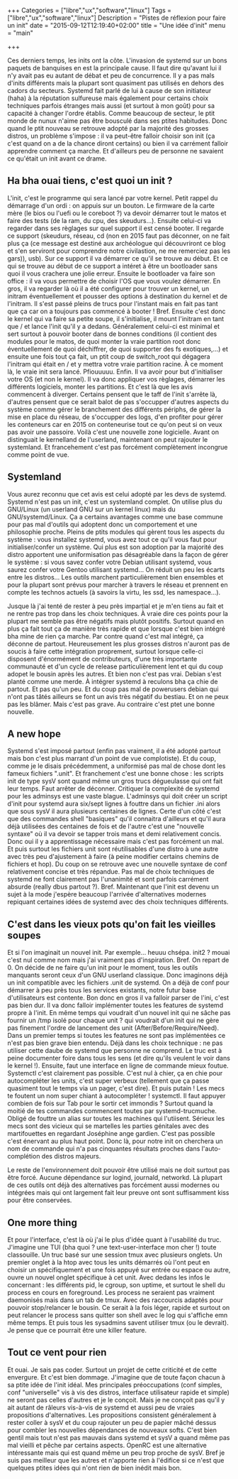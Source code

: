 +++
Categories = ["libre","ux","software","linux"]
Tags = ["libre","ux","software","linux"]
Description = "Pistes de réflexion pour faire un init"
date = "2015-09-12T12:19:40+02:00"
title = "Une idée d'init"
menu = "main"

+++

Ces derniers temps, les inits ont la côte. L'invasion de systemd sur un bons paquets de banquises en est la principale cause. Il faut dire qu'avant lui il n'y avait pas eu autant de débat et peu de concurrence. Il y a pas mals d'inits différents mais la plupart sont quasiment pas utilisés en dehors des cadors du secteurs. Systemd fait parlé de lui à cause de son initiateur (haha) à la réputation sulfureuse mais également pour certains choix techniques parfois étranges mais aussi (et surtout à mon goût) pour sa capacité à changer l'ordre établis. Comme beaucoup de secteur, le ptit monde de nunux n'aime pas être bousculé dans ses ptites habitudes. Donc quand le ptit nouveau se retrouve adopté par la majorité des grosses distros, un problème s'impose : il va peut-être falloir choisir son init (ça c'est quand on a de la chance diront certains) ou bien il va carrément falloir apprendre comment ça marche. Et d'ailleurs peu de personne ne savaient ce qu'était un init avant ce drame.

## Ha bha ouai tiens, c'est quoi un init ?
L'init, c'est le programme qui sera lancé par votre kernel. Petit rappel du démarrage d'un ordi : on appuis sur un bouton. Le firmware de la carte mère (le bios ou l'uefi ou le coreboot ?) va devoir démarrer tout le matos et faire des tests (de la ram, du cpu, des skeudurs…). Ensuite celui-ci va regarder dans ses règlages sur quel support il est censé booter. Il regarde ce support (skeudurs, réseau, cd (non en 2015 faut pas déconner, on ne fait plus ça (ce message est destiné aux archéologue qui découvriront ce blog et s'en serviront pour comprendre notre civilastion, ne me remerciez pas les gars)), usb). Sur ce support il va démarrer ce qu'il se trouve au début. Et ce qui se trouve au début de ce support a intéret à être un bootloader sans quoi il vous crachera une jolie erreur. Ensuite le bootloader va faire son office : il va vous permettre de choisir l'OS que vous voulez démarrer. En gros, il va regarder là où il a été configurer pour trouver un kernel, un initram éventuellement et pousser des options à destination du kernel et de l'initram. Il s'est passé pleins de trucs pour l'instant mais en fait pas tant que ça car on a toujours pas commencé à booter ! Bref. Ensuite c'est donc le kernel qui va faire sa petite soupe, il s'initialise, il mount l'initram en tant que / et lance l'init qu'il y a dedans. Généralement celui-ci est minimal et sert surtout à pouvoir booter dans de bonnes conditions (il contient des modules pour le matos, de quoi monter la vraie partition root donc éventuellement de quoi déchiffrer, de quoi supporter des fs exotiques,…) et ensuite une fois tout ça fait, un ptit coup de switch_root qui dégagera l'initram qui était en / et y mettra votre vraie partition racine. À ce moment là, le vraie init sera lancé. Pfiouuuuu. Enfin. Il va avoir pour but d'initialiser votre OS (et non le kernel). Il va donc appliquer vos règlages, démarrer les différents logiciels, monter les partitions. Et c'est là que les avis commencent à diverger. Certains pensent que le taff de l'init s'arrête là, d'autres pensent que ce serait balot de pas s'occupper d'autres aspects du système comme gérer le branchement des différents périphs, de gérer la mise en place du réseau, de s'occupper des logs, d'en profiter pour gérer les conteneurs car en 2015 on conteneurise tout ce qu'on peut si on veux pas avoir une passoire. Voilà c'est une nouvelle zone logicielle. Avant on distinguait le kernelland de l'userland, maintenant on peut rajouter le systemland. Et francehement c'est pas forcément complètement incongrue comme point de vue.

## Systemland
Vous aurez reconnu que cet avis est celui adopté par les devs de systemd. Systemd n'est pas un init, c'est un systemland complet. On utilise plus du GNU/Linux (un userland GNU sur un kernel linux) mais du GNU/systemd/Linux. Ça a certains avantages comme une base commune pour pas mal d'outils qui adoptent donc un comportement et une philosophie proche. Pleins de ptits modules qui gèrent tous les aspects du système : vous installez systemd, vous avez tout ce qu'il vous faut pour initialiser/confer un système. Qui plus est son adoption par la majorité des distro apportent une uniformisation pas désagréable dans la façon de gérer le système : si vous savez confer votre Debian utilisant systemd, vous saurez confer votre Gentoo utilisant systemd… On réduit un peu les écarts entre les distros… Les outils marchent particulièrement bien ensembles et pour la plupart sont prévus pour marcher à travers le réseau et prennent en compte les technos actuels (à savoirs la virtu, les ssd, les namespace…).

Jusque là j'ai tenté de rester à peu près impartial et je m'en tiens au fait et ne rentre pas trop dans les choix techniques. À vraie dire ces points pour la plupart me semble pas être négatifs mais plutôt positifs. Surtout quand en plus ça fait tout ça de manière très rapide et que lorsque c'est bien intégré bha mine de rien ça marche. Par contre quand c'est mal intégré, ça déconne de partout. Heureusement les plus grosses distros n'auront pas de soucis à faire cette intégration proprement, surtout lorsque celle-ci disposent d'énormément de contributeurs, d'une très importante communauté et d'un cycle de release particulièrement lent et qui du coup adopet le bousin après les autres. Et bien non c'est pas vrai. Debian s'est planté comme une merde. À intégrer systemd à reculons bha ça chie de partout. Et pas qu'un peu. Et du coup pas mal de powerusers debian qui n'ont pas tâtés ailleurs se font un avis très négatif du bestiau. Et on ne peux pas les blâmer. Mais c'est pas grave. Au contraire c'est ptet une bonne nouvelle.

## A new hope
Systemd s'est imposé partout (enfin pas vraiment, il a été adopté partout mais bon c'est plus marrant d'un point de vue complotiste). Et du coup, comme je le disais précédemment, a uniformisé pas mal de chose dont les fameux fichiers ".unit". Et franchement c'est une bonne chose : les scripts init de type sysV sont quand même un gros trucs dégueulasse qui ont fait leur temps. Faut arrêter de déconner. Critiquer la complexité de systemd pour les adminsys est une vaste blague. L'adminsys qui doit créer un script d'init pour systemd aura six/sept lignes à fouttre dans un fichier .ini alors que sous sysV il aura plusieurs centaines de lignes. Certe d'un côté c'est que des commandes shell "basiques" qu'il connaitra d'ailleurs et qu'il aura déjà utilisées des centaines de fois et de l'autre c'est une "nouvelle syntaxe" où il va devoir se tapper trois mans et demi relativement concis. Donc oui il y a apprentissage nécessaire mais c'est pas forcément un mal. Et puis surtout les fichiers unit sont réutilisables d'une distro à une autre avec très peu d'ajustement à faire (à peine modifier certains chemins de fichiers et hop). Du coup on se retrouve avec une nouvelle syntaxe de conf relativement concise et très répandue. Pas mal de choix techniques de systemd ne font clairement pas l'unanimité et sont parfois carrément absurde (really dbus partout ?). Bref. Maintenant que l'init est devenu un sujet à la mode j'espère beaucoup l'arrivée d'alternatives modernes repiquant certaines idées de systemd avec des choix techniques différents.

## C'est dans les vieux pots qu'on fait les vieilles soupes
Et si l'on imaginait un nouvel init. Par exemple… heuuu chsépa. init2 ? mouai c'est nul comme nom mais j'ai vraiment pas d'inspiration. Bref. On repart de 0. On décide de ne faire qu'un init pour le moment, tous les outils manquants seront ceux d'un GNU userland classique. Donc imaginons déjà un init compatible avec les fichiers .unit de systemd. On a déjà de conf pour démarrer à peu près tous les services existants, notre futur base d'utilisateurs est contente. Bon donc en gros il va falloir parser de l'ini, c'est pas bien dur. Il va donc falloir implémenter toutes les features de systemd propre à l'init. En même temps qui voudrait d'un nouvel init qui ne sâche pas fournir un /tmp isolé pour chaque unit ? qui voudrait d'un init qui ne gère pas finement l'ordre de lancement des unit (After/Before/Require/Need). Dans un premier temps si toutes les features ne sont pas implémentées ce n'est pas bien grave bien entendu. Déjà dans les choix technique : ne pas utiliser cette daube de systemd que personne ne comprend. Le truc est à peine documenter foire dans tous les sens (et dire qu'ils veulent le voir dans le kernel !). Ensuite, faut une interface en ligne de commande mieux foutue. Systemctl c'est clairement pas possible. C'est nul à chier, ça en chie pour autocompléter les units, c'est super verbeux (tellement que ça passe quasiment tout le temps via un pager, c'est dire). Et puis putain ! Les mecs te foutent un nom super chiant à autocompléter ! systemctl. Il faut appuyer combien de fois sur Tab pour le sortir cet immondis ? Surtout quand la moitié de tes commandes commencent toutes par systemd-trucmuche. Obligé de fouttre un alias sur toutes les machines qui l'utiisent. Sérieux les mecs sont des vicieux qui se martelles les parties génitales avec des martifouettes en regardant Joséphine ange gardien. C'est pas possible c'est énervant au plus haut point. Donc là, pour notre init on cherchera un nom de commande qui n'a pas cinquantes résultats proches dans l'auto-complétion des distros majeurs.

Le reste de l'environnement doit pouvoir être utilisé mais ne doit surtout pas être forcé. Aucune dépendance sur logind, journald, networkd. Là plupart de ces outils ont déjà des alternatives pas forcément aussi modernes ou intégrées mais qui ont largement fait leur preuve ont sont suffisamment kiss pour être conservées.

## One more thing
Et pour l'interface, c'est là où j'ai le plus d'idée quant à l'usabilité du truc. J'imagine une TUI (bha quoi ? une text-user-interface mon cher !) toute classouille. Un truc basé sur une session tmux avec plusieurs onglets. Un premier onglet à la htop avec tous les units démarrés où l'ont peut en choisir un spécifiquement et une fois appuyé sur entrée ou espace ou autre, ouvre un nouvel onglet spécifique à cet unit. Avec dedans les infos le concernant : les différents pid, le cgroup, son uptime, et surtout le shell du process en cours en foreground. Les process ne seraient pas vraiment daemonisés mais dans un tab de tmux. Avec des raccourcis adaptés pour pouvoir stop/relancer le bousin. Ce serait à la fois léger, rapide et surtout on peut relancer le process sans quitter son shell avec le log qui s'affiche emn même temps. Et puis tous les sysadmins savent utiliser tmux (ou le devrait). Je pense que ce pourrait être une killer feature.

## Tout ce vent pour rien
Et ouai. Je sais pas coder. Surtout un projet de cette criticité et de cette envergure. Et c'est bien dommage. J'imagine que de toute façon chacun à sa ptite idée de l'init idéal. Mes principales préoccupations (conf simples, conf "universelle" vis à vis des distros, interface utilisateur rapide et simple) ne seront pas celles d'autres et je le conçoit. Mais je ne conçoit pas qu'il y ait autant de râleurs vis-à-vis de systemd et aussi peu de vraies propositions d'alternatives. Les propositions consistent généralement à rester coller à sysV et du coup rajouter un peu de papier mâché dessus pour combler les nouvelles dépendances de nouveaux softs. C'est bien gentil mais tout n'est pas mauvais dans systemd et sysV a quand même pas mal vieilli et pêche par certains aspects. OpenRC est une alternative intéressante mais qui est quand même un peu trop proche de sysV. Bref je suis pas meilleur que les autres et n'apporte rien à l'édifice si ce n'est que quelques ptites idées qui n'ont rien de bien inédit mais bon.

